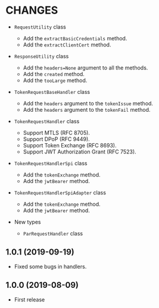 CHANGES
=======

- `RequestUtility` class
  - Add the `extractBasicCredentials` method.
  - Add the `extractClientCert` method.

- `ResponseUtility` class
  - Add the `headers=None` argument to all the methods.
  - Add the `created` method.
  - Add the `tooLarge` method.

- `TokenRequestBaseHandler` class
  - Add the `headers` argument to the `tokenIssue` method.
  - Add the `headers` argument to the `tokenFail` method.

- `TokenRequestHandler` class
  - Support MTLS (RFC 8705).
  - Support DPoP (RFC 9449).
  - Support Token Exchange (RFC 8693).
  - Support JWT Authorization Grant (RFC 7523).

- `TokenRequestHandlerSpi` class
  - Add the `tokenExchange` method.
  - Add the `jwtBearer` method.

- `TokenRequestHandlerSpiAdapter` class
  - Add the `tokenExchange` method.
  - Add the `jwtBearer` method.

- New types
  - `ParRequestHandler` class

1.0.1 (2019-09-19)
------------------

- Fixed some bugs in handlers.

1.0.0 (2019-08-09)
------------------

- First release

